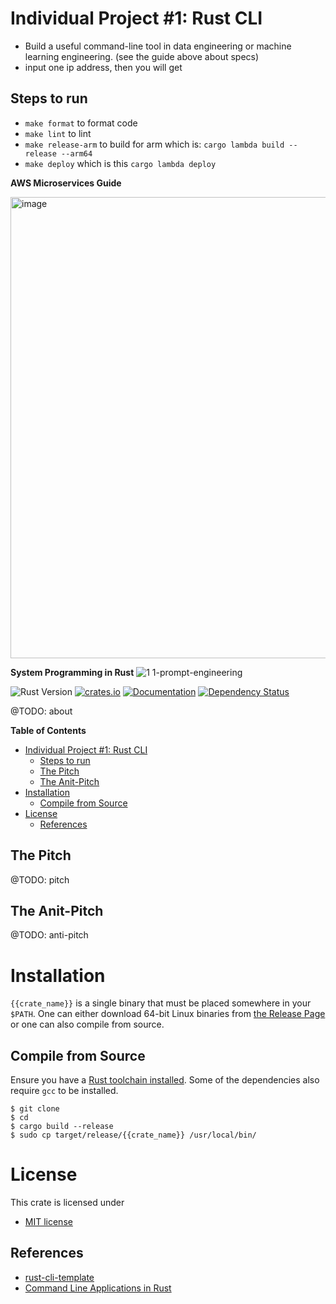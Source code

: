 # Individual Project #1: Rust CLI
- Build a useful command-line tool in data engineering or machine learning engineering. (see the guide above about specs)
- input one ip address, then you will get 

## Steps to run
- `make format` to format code
- `make lint` to lint
- `make release-arm` to build for arm which is: `cargo lambda build --release --arm64`
- `make deploy` which is this `cargo lambda deploy`

**AWS Microservices Guide**

<img width="738" alt="image" src="https://user-images.githubusercontent.com/77519205/217607808-a50c517a-c348-48e6-9952-85267adb0bb0.png">

**System Programming in Rust**
![1 1-prompt-engineering](https://user-images.githubusercontent.com/58792/213335664-f459e6ac-018a-4ccf-9563-bbe6d49d72d1.png)

![Rust Version][rustc-image]
[![crates.io][crate-image]][crate-link]
[![Documentation][docs-image]][docs-link]
[![Dependency Status][deps-image]][deps-link]

@TODO: about

<!-- markdown-toc start - Don't edit this section. Run M-x markdown-toc-refresh-toc -->
**Table of Contents**

- [Individual Project #1: Rust CLI](#individual-project-1-rust-cli)
  - [Steps to run](#steps-to-run)
  - [The Pitch](#the-pitch)
  - [The Anit-Pitch](#the-anit-pitch)
- [Installation](#installation)
  - [Compile from Source](#compile-from-source)
- [License](#license)
  - [References](#references)

<!-- markdown-toc end -->

## The Pitch

@TODO: pitch

## The Anit-Pitch

@TODO: anti-pitch

# Installation

`{{crate_name}}` is a single binary that must be placed somewhere in your
`$PATH`. One can either download 64-bit Linux binaries from [the Release Page](https://github.com/kbknapp/iptables_exporter/releases)
or one can also compile from source.

## Compile from Source

Ensure you have a [Rust toolchain installed](https://rustup.rs). Some of the
dependencies also require `gcc` to be installed.

```
$ git clone 
$ cd 
$ cargo build --release
$ sudo cp target/release/{{crate_name}} /usr/local/bin/
```

# License

This crate is licensed under

 * [MIT license](http://opensource.org/licenses/MIT)

## References
* [rust-cli-template](https://github.com/kbknapp/rust-cli-template)
* [Command Line Applications in Rust](https://rust-cli.github.io/book/index.html)

[//]: # (badges)

[rustc-image]: https://img.shields.io/badge/rustc-1.53+-blue.svg
[crate-image]: https://img.shields.io/crates/v/{{project-name}}.svg
[crate-link]: https://crates.io/crates/{{project-name}}
[docs-image]: https://docs.rs/{{project-name}}/badge.svg
[docs-link]: https://docs.rs/{{project-name}}
[deps-image]: https://deps.rs/repo/github/kbknapp/{{project-name}}/status.svg
[deps-link]: https://deps.rs/repo/github/kbknapp/{{project-name}}
